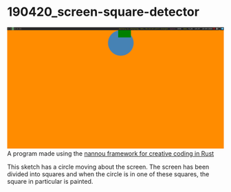 # 190420_screen-square-detector
![screenshot](/190420_screen-square-detector/screen.png)
A program made using the [nannou framework for creative coding in Rust](https://nannou.cc)

This sketch has a circle moving about the screen. The screen has been divided into squares and when the circle is in one of these squares, the square in particular is painted.
